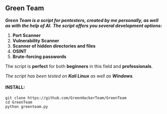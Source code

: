 ## **Green Team**
***Green Team is a script for pentesters, created by me personally, as well as with the help of AI.**
**The script offers you several development options:***

1. **Port Scanner**
2. **Vulnerability Scanner**
3. **Scanner of hidden directories and files**
4. **OSINT**
5. **Brute-forcing passwords**

The script is **perfect** for both **beginners** in this field and **professionals**.

*The script has been tested on **Kali Linux** as well as **Windows**.*

#### **INSTALL:**
```
git clone https://github.com/GreenHackerTeam/GreenTeam
cd GreenTeam
python greenteam.py
```
